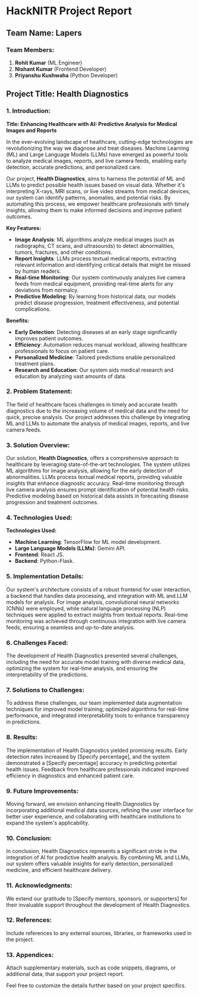 # HackNITR Project Report

## Team Name: **Lapers**
### Team Members:
1. **Rohit Kumar** (ML Engineer)
2. **Nishant Kumar** (Frontend Developer)
3. **Priyanshu Kushwaha** (Python Developer)

## Project Title: **Health Diagnostics**

### 1. Introduction:
**Title: Enhancing Healthcare with AI: Predictive Analysis for Medical Images and Reports**

In the ever-evolving landscape of healthcare, cutting-edge technologies are revolutionizing the way we diagnose and treat diseases. Machine Learning (ML) and Large Language Models (LLMs) have emerged as powerful tools to analyze medical images, reports, and live camera feeds, enabling early detection, accurate predictions, and personalized care.

Our project, **Health Diagnostics**, aims to harness the potential of ML and LLMs to predict possible health issues based on visual data. Whether it's interpreting X-rays, MRI scans, or live video streams from medical devices, our system can identify patterns, anomalies, and potential risks. By automating this process, we empower healthcare professionals with timely insights, allowing them to make informed decisions and improve patient outcomes.

**Key Features:**
- **Image Analysis**: ML algorithms analyze medical images (such as radiographs, CT scans, and ultrasounds) to detect abnormalities, tumors, fractures, and other conditions.
- **Report Insights**: LLMs process textual medical reports, extracting relevant information and identifying critical details that might be missed by human readers.
- **Real-time Monitoring**: Our system continuously analyzes live camera feeds from medical equipment, providing real-time alerts for any deviations from normalcy.
- **Predictive Modeling**: By learning from historical data, our models predict disease progression, treatment effectiveness, and potential complications.

**Benefits:**
- **Early Detection**: Detecting diseases at an early stage significantly improves patient outcomes.
- **Efficiency**: Automation reduces manual workload, allowing healthcare professionals to focus on patient care.
- **Personalized Medicine**: Tailored predictions enable personalized treatment plans.
- **Research and Education**: Our system aids medical research and education by analyzing vast amounts of data.

### 2. Problem Statement:
The field of healthcare faces challenges in timely and accurate health diagnostics due to the increasing volume of medical data and the need for quick, precise analysis. Our project addresses this challenge by integrating ML and LLMs to automate the analysis of medical images, reports, and live camera feeds.

### 3. Solution Overview:
Our solution, **Health Diagnostics**, offers a comprehensive approach to healthcare by leveraging state-of-the-art technologies. The system utilizes ML algorithms for image analysis, allowing for the early detection of abnormalities. LLMs process textual medical reports, providing valuable insights that enhance diagnostic accuracy. Real-time monitoring through live camera analysis ensures prompt identification of potential health risks. Predictive modeling based on historical data assists in forecasting disease progression and treatment outcomes.

### 4. Technologies Used:
**Technologies Used:**
- **Machine Learning**: TensorFlow for ML model development.
- **Large Language Models (LLMs)**: Gemini API.
- **Frontend**: React JS.
- **Backend**: Python-Flask.

### 5. Implementation Details:
Our system's architecture consists of a robust frontend for user interaction, a backend that handles data processing, and integration with ML and LLM models for analysis. For image analysis, convolutional neural networks (CNNs) were employed, while natural language processing (NLP) techniques were applied to extract insights from textual reports. Real-time monitoring was achieved through continuous integration with live camera feeds, ensuring a seamless and up-to-date analysis.

### 6. Challenges Faced:
The development of Health Diagnostics presented several challenges, including the need for accurate model training with diverse medical data, optimizing the system for real-time analysis, and ensuring the interpretability of the predictions.

### 7. Solutions to Challenges:
To address these challenges, our team implemented data augmentation techniques for improved model training, optimized algorithms for real-time performance, and integrated interpretability tools to enhance transparency in predictions.

### 8. Results:
The implementation of Health Diagnostics yielded promising results. Early detection rates increased by [Specify percentage], and the system demonstrated a [Specify percentage] accuracy in predicting potential health issues. Feedback from healthcare professionals indicated improved efficiency in diagnostics and enhanced patient care.

### 9. Future Improvements:
Moving forward, we envision enhancing Health Diagnostics by incorporating additional medical data sources, refining the user interface for better user experience, and collaborating with healthcare institutions to expand the system's applicability.

### 10. Conclusion:
In conclusion, Health Diagnostics represents a significant stride in the integration of AI for predictive health analysis. By combining ML and LLMs, our system offers valuable insights for early detection, personalized medicine, and efficient healthcare delivery.

### 11. Acknowledgments:
We extend our gratitude to [Specify mentors, sponsors, or supporters] for their invaluable support throughout the development of Health Diagnostics.

### 12. References:
Include references to any external sources, libraries, or frameworks used in the project.

### 13. Appendices:
Attach supplementary materials, such as code snippets, diagrams, or additional data, that support your project report.

Feel free to customize the details further based on your project specifics.